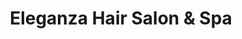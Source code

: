 ---
title: "Eleganza Hair Salon & Spa"
url: /etobicoke/eleganza-hair-salon-and-spa/
shop: hairdresser
---
